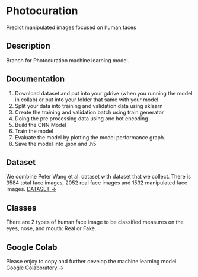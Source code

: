# Photocuration
Predict manipulated images focused on human faces

## Description
Branch for Photocuration machine learning model.

## Documentation
1. Download dataset and put into your gdrive (when you running the model in collab) or put into your folder that same with your model
2. Split your data into training and validation data using sklearn
3. Create the training and validation batch using train generator
4. Doing the pre processing data using one hot encoding
5. Build the CNN Model
6. Train the model
7. Evaluate the model by plotting the model performance graph.
8. Save the model into .json and .h5


## Dataset
We combine Peter Wang et al. dataset with dataset that we collect. There is 3584 total face images, 2052 real face images and 1532 manipulated face images.
[DATASET &rarr;](https://drive.google.com/drive/folders/1r4K5MRtqkqJ-G7ii9_d-d9cytIA69NJD?usp=sharing)

## Classes
There are 2 types of human face image to be classified measures on the eyes, nose, and mouth: Real or Fake.

## Google Colab
Please enjoy to copy and further develop the machine learning model [Google Colaboratory &rarr;](https://colab.research.google.com/drive/1LoScix83AMVgGek1dvTAICrJbhEtxJh5?usp=sharing)
